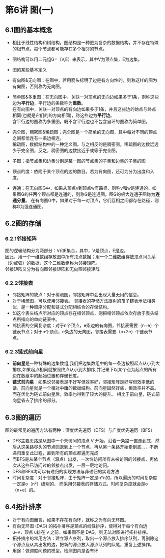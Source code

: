 # 第6讲   图(一)

## 6.1图的基本概念

- 相比于线性结构和树结构，图结构是一种更为复杂的数据结构，并不存在特殊的根节点，每个节点都可能存在多个相邻的节点。

- 图结构可以用二元组G=（V,E）来表示，其中V为顶点集，E为边集。
 
- 图的某些基本定义 
- 有向图&无向图：在图中，若用箭头标明了边是有方向性的，则称这样的图为有向图，否则称为无向图。 
- 简单图&多重图：在无向图中，关联一对顶点的无向边如果多于1条，则称这些边为**平行边**，平行边的条数称为**重数**。  
在有向图中，关联一对顶点的有向边如果多于1条，并且这些边的始点与终点相同(也就是它们的的方向相同)，称这些边为**平行边**。  
含平行边的图称为多重图，既不含平行边也不包含自环的图称为简单图。 
- 完全图，稠密图&稀疏图；完全图是一个简单的无向图，其中每对不同的顶点之间都恰连有一条边相连。  
稀疏图，数据结构中的一种定义图。与之相反的是稠密图。稀疏图的边数远远少于完全图，反之，稠密图的边数接近于或等于完全图。
- 子图；指节点集和边集分别是某一图的节点集的子集和边集的子集的图
- 顶点的度：依附于某个顶点的边的数目。若为有向图，还可为分为出度和入度。
- 连通：在无向图G中，如果从顶点v到顶点w有路径，则称v和w是连通的。如果图G的任两个顶点都是连通的，则称G是连通图。图G的极大连通子图称为**连通分量**。
在有向图G中，如果对于每一对顶点，它们互相之间都存在路径，则称G为强连通图。
  
## 6.2图的存储
### 6.2.1邻接矩阵
图的逻辑结构分为两部分：V和E集合，其中，V是顶点，E是边。  
因此，用一个一维数组存放图中所有顶点数据；用一个二维数组存放顶点间关系（边或弧）的数据，这个二维数组称为邻接矩阵。  
邻接矩阵又分为有向图邻接矩阵和无向图邻接矩阵
### 6.2.2邻接表
- 邻接矩阵的缺点：对于稀疏图，邻接矩阵中会出现大量无用的信息。
- 对于稀疏图，可以使用邻接表。
邻接表的存储方法跟树的孩子链表示法相类似，是一种顺序分配和链式分配相结合的存储结构。
- 如这个表头结点所对应的顶点存在相邻顶点，则把相邻顶点依次存放于表头结点所指向的单向链表中。
- 邻接表的空间复杂度：对于n个顶点，e条边的有向图，邻接表需要（n+e）个链表节点；对于n个顶点，e条边的无向图，邻接表需要（n+2e）个链表节点。
### 6.2.3链式前向星
- **前向星**是一种特殊的边集数组,我们把边集数组中的每一条边按照起点从小到大排序,如果起点相同就按照终点从小到大排序,并记录下以某个点为起点的所有边在数组中的起始位置和存储长度。
- **链式前向星**：如果说邻接表是不好写但效率好，邻接矩阵是好写但效率低的话，前向星就是一个相对中庸的数据结构。前向星固然好些，但效率并不高。而在优化为链式前向星后，效率也得到了较大的提升。
相比于前向星，链式前向星省去了排序的部分。

## 6.3图的遍历
图的最常见的遍历方法有两种：深度优先遍历（DFS）与广度优先遍历（BFS）
- DFS主要思路是从图中一个未访问的顶点 V 开始，沿着一条路一直走到底，然后从这条路尽头的节点回退到上一个节点，再从另一条路开始走到底…，不断递归重复此过程，直到所有的顶点都遍历完成
- 而BFS是从某个节点（源点）出发，一次性访问所有未被访问的邻接点，再依次从这些已访问过的邻接点出发，一层一层地访问。
- DFS和BFS均可以有递归的实现方法与非递归的实现方法
- 时间复杂度：对于邻接矩阵，由于矩阵一定是n*n的，所以遍历的时间复杂度一定是o（n²）级别的，
而采用邻接表的存储方式，时间复杂度就会是o（n+e）的。

##  6.4拓扑排序
- 对于有向图而言，如果不存在有向环，就称之为有向无环图。
- 有向无环图 (DAG) 的拓扑排序是顶点的线性排序，使得对于每个有向边 u~v，顶点 u排在 v 之前。如果图不是 DAG，则无法对图进行拓扑排序。
- 拓扑排序的常用方法：建立源点序列，取出一个源点放入排序队列，再删除这个源点及从其出发的边，把新的源点放入源点队列的队尾，重复上述操作。
- 用途：做调度问题的模型，检测图内是否有环










